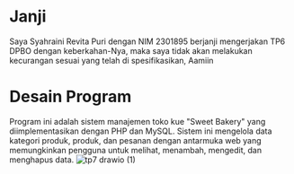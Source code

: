 # Janji
Saya Syahraini Revita Puri dengan NIM 2301895 berjanji mengerjakan TP6 DPBO dengan keberkahan-Nya, maka saya tidak akan melakukan kecurangan sesuai yang telah di spesifikasikan, Aamiin

# Desain Program
Program ini adalah sistem manajemen toko kue "Sweet Bakery" yang diimplementasikan dengan PHP dan MySQL. Sistem ini mengelola data kategori produk, produk, dan pesanan dengan antarmuka web yang memungkinkan pengguna untuk melihat, menambah, mengedit, dan menghapus data.
![tp7 drawio (1)](https://github.com/user-attachments/assets/9effa3a7-472f-42d6-9207-3e46e6158ae3)

